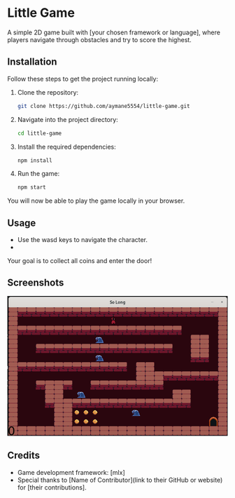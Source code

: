 # Little Game
A simple 2D game built with [your chosen framework or language], where players navigate through obstacles and try to score the highest.
## Installation

Follow these steps to get the project running locally:

1. Clone the repository:
   ```bash
   git clone https://github.com/aymane5554/little-game.git
   ```

2. Navigate into the project directory:
   ```bash
   cd little-game
   ```

3. Install the required dependencies:
   ```bash
   npm install
   ```

4. Run the game:
   ```bash
   npm start
   ```

You will now be able to play the game locally in your browser.
## Usage

- Use the wasd keys to navigate the character.
- 
Your goal is to collect all coins and enter the door!
## Screenshots

![Game Screenshot](screenshot.png)
## Credits

- Game development framework: [mlx]
- Special thanks to [Name of Contributor](link to their GitHub or website) for [their contributions].
